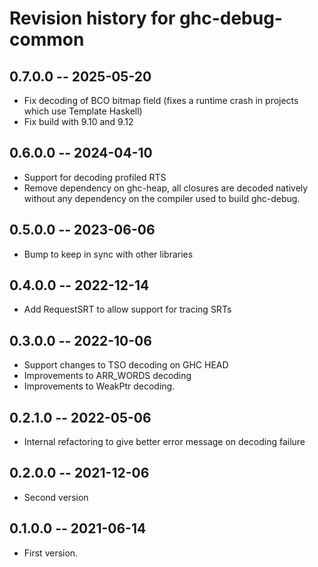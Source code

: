 # Revision history for ghc-debug-common

## 0.7.0.0 -- 2025-05-20

* Fix decoding of BCO bitmap field (fixes a runtime crash in projects which use Template Haskell)
* Fix build with 9.10 and 9.12

## 0.6.0.0 -- 2024-04-10

* Support for decoding profiled RTS
* Remove dependency on ghc-heap, all closures are decoded natively without
  any dependency on the compiler used to build ghc-debug.

## 0.5.0.0 -- 2023-06-06

* Bump to keep in sync with other libraries

## 0.4.0.0 -- 2022-12-14

* Add RequestSRT to allow support for tracing SRTs

## 0.3.0.0 -- 2022-10-06

* Support changes to TSO decoding on GHC HEAD
* Improvements to ARR_WORDS decoding
* Improvements to WeakPtr decoding.

## 0.2.1.0 -- 2022-05-06

* Internal refactoring to give better error message on decoding failure

## 0.2.0.0 -- 2021-12-06

* Second version

## 0.1.0.0 -- 2021-06-14

* First version.
